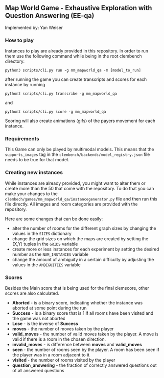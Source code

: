 ## Map World Game - Exhaustive Exploration with Question Answering (EE-qa)

Implemented by: Yan Weiser

### How to play

Instances to play are already provided in this repository. In order to run them use the following command while being in the root clembench directory:

```
python3 scripts/cli.py run -g mm_mapworld_qa -m [model_to_run]
```
after running the game you can create transcripts and scores for each instance by running 
```
python3 scripts/cli.py transcribe -g mm_mapworld_qa
```
and 
```
python3 scripts/cli.py score -g mm_mapworld_qa
```
Scoring will also create animations (gifs) of the payers movement for each instance.

### Requirements

This Game can only be played by multimodal models. This means that the `supports_images` tag in the `clembench/backends/model_registry.json` file needs to be true for that model.

### Creating new instances

While instances are already provided, you might want to alter them or create more than the 50 that come with the repository. To do that you can make your changes to the `clembech/games/mm_mapworld_qa/instancegenerator.py` file and then run this file directly. All images and room categories are provided with the repository.

Here are some changes that can be done easily:
- alter the number of rooms for the different graph sizes by changing the values in the `SIZES` dictionary
- change the grid sizes on which the maps are created by setting the (X,Y) tuples in the `GRIDS` variable
- create more or less instances for each experiment by setting the desired number as the `NUM_INSTANCES` variable
- change the amount of ambiguity in a certain difficulty by adjusting the values in the `AMBIGUITIES` variable

### Scores

Besides the Main score that is being used for the final clemscore, other scores are also calculated.

- **Aborted** - is a binary score, indicating whether the instance was aborted at some point during the run
- **Success** - is a binary score that is 1 if all rooms have been visited and the game was not aborted
- **Lose** - is the inverse of **Success**
- **moves** - the number of moves taken by the player
- **valid_moves** - the number of valid moves taken by the player. A move is valid if there is a room in the chosen direction.
- **invalid_moves** - is difference between **moves** and **valid_moves**
- **seen** - the number of rooms seen by the player. A room has been seen if the player was in a room adjacent to it.
- **visited** - the number of rooms visited by the player
- **question_answering** - the fraction of correctly answered questions out of all answered questions